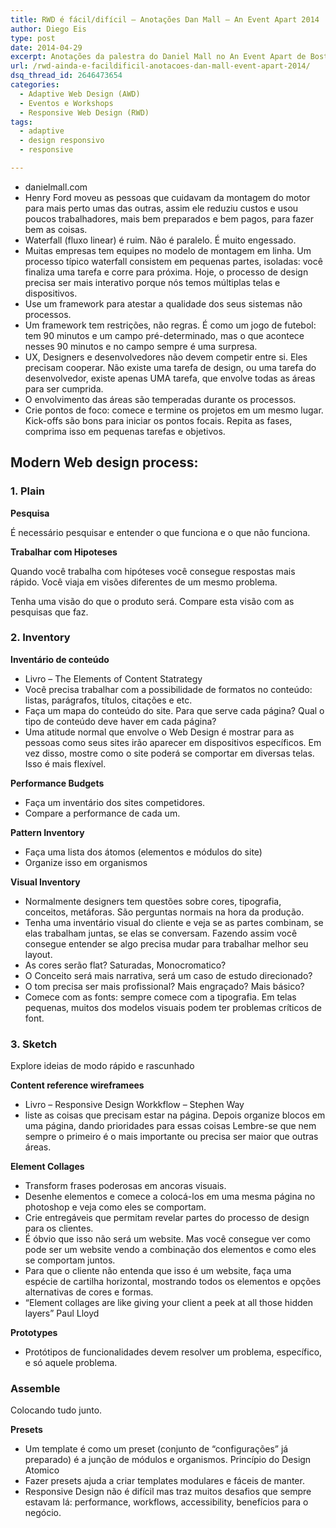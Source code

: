 ```yaml
---
title: RWD é fácil/difícil – Anotações Dan Mall – An Event Apart 2014
author: Diego Eis
type: post
date: 2014-04-29
excerpt: Anotações da palestra do Daniel Mall no An Event Apart de Boston, 2014. Ele falou bastante sobre o processo de desenvolver para uma web multi-device.
url: /rwd-ainda-e-facildificil-anotacoes-dan-mall-event-apart-2014/
dsq_thread_id: 2646473654
categories:
  - Adaptive Web Design (AWD)
  - Eventos e Workshops
  - Responsive Web Design (RWD)
tags:
  - adaptive
  - design responsivo
  - responsive

---
```

  * danielmall.com
  * Henry Ford moveu as pessoas que cuidavam da montagem do motor para mais perto umas das outras, assim ele reduziu custos e usou poucos trabalhadores, mais bem preparados e bem pagos, para fazer bem as coisas.
  * Waterfall (fluxo linear) é ruim. Não é paralelo. É muito engessado.
  * Muitas empresas tem equipes no modelo de montagem em linha. Um processo típico waterfall consistem em pequenas partes, isoladas: você finaliza uma tarefa e corre para próxima. Hoje, o processo de design precisa ser mais interativo porque nós temos múltiplas telas e dispositivos.
  * Use um framework para atestar a qualidade dos seus sistemas não processos.
  * Um framework tem restrições, não regras. É como um jogo de futebol: tem 90 minutos e um campo pré-determinado, mas o que acontece nesses 90 minutos e no campo sempre é uma surpresa.
  * UX, Designers e desenvolvedores não devem competir entre si. Eles precisam cooperar. Não existe uma tarefa de design, ou uma tarefa do desenvolvedor, existe apenas UMA tarefa, que envolve todas as áreas para ser cumprida.
  * O envolvimento das áreas são temperadas durante os processos.
  * Crie pontos de foco: comece e termine os projetos em um mesmo lugar. Kick-offs são bons para iniciar os pontos focais. Repita as fases, comprima isso em pequenas tarefas e objetivos.

## Modern Web design process:

### 1. Plain

**Pesquisa**

É necessário pesquisar e entender o que funciona e o que não funciona.

**Trabalhar com Hipoteses**

Quando você trabalha com hipóteses você consegue respostas mais rápido. Você viaja em visões diferentes de um mesmo problema.

Tenha uma visão do que o produto será. Compare esta visão com as pesquisas que faz.

### 2. Inventory

**Inventário de conteúdo**

  * Livro &#8211; The Elements of Content Statrategy
  * Você precisa trabalhar com a possibilidade de formatos no conteúdo: listas, parágrafos, títulos, citações e etc.
  * Faça um mapa do conteúdo do site. Para que serve cada página? Qual o tipo de conteúdo deve haver em cada página?
  * Uma atitude normal que envolve o Web Design é mostrar para as pessoas como seus sites irão aparecer em dispositivos específicos. Em vez disso, mostre como o site poderá se comportar em diversas telas. Isso é mais flexível. 

**Performance Budgets**

  * Faça um inventário dos sites competidores.
  * Compare a performance de cada um.

**Pattern Inventory**

  * Faça uma lista dos átomos (elementos e módulos do site)
  * Organize isso em organismos

**Visual Inventory**

  * Normalmente designers tem questões sobre cores, tipografia, conceitos, metáforas. São perguntas normais na hora da produção.
  * Tenha uma inventário visual do cliente e veja se as partes combinam, se elas trabalham juntas, se elas se conversam. Fazendo assim você consegue entender se algo precisa mudar para trabalhar melhor seu layout.
  * As cores serão flat? Saturadas, Monocromatico?
  * O Conceito será mais narrativa, será um caso de estudo direcionado?
  * O tom precisa ser mais profissional? Mais engraçado? Mais básico?
  * Comece com as fonts: sempre comece com a tipografia. Em telas pequenas, muitos dos modelos visuais podem ter problemas críticos de font.

### 3. Sketch

Explore ideias de modo rápido e rascunhado

**Content reference wireframees**

  * Livro &#8211; Responsive Design Workkflow &#8211; Stephen Way
  * liste as coisas que precisam estar na página. Depois organize blocos em uma página, dando prioridades para essas coisas Lembre-se que nem sempre o primeiro é o mais importante ou precisa ser maior que outras áreas.

**Element Collages**

  * Transform frases poderosas em ancoras visuais.
  * Desenhe elementos e comece a colocá-los em uma mesma página no photoshop e veja como eles se comportam.
  * Crie entregáveis que permitam revelar partes do processo de design para os clientes.
  * É óbvio que isso não será um website. Mas você consegue ver como pode ser um website vendo a combinação dos elementos e como eles se comportam juntos.
  * Para que o cliente não entenda que isso é um website, faça uma espécie de cartilha horizontal, mostrando todos os elementos e opções alternativas de cores e formas.
  * &#8220;Element collages are like giving your client a peek at all those hidden layers&#8221; Paul Lloyd

**Prototypes**

  * Protótipos de funcionalidades devem resolver um problema, específico, e só aquele problema.

### Assemble

Colocando tudo junto.

**Presets**

  * Um template é como um preset (conjunto de &#8220;configurações&#8221; já preparado) é a junção de módulos e organismos. Princípio do Design Atomico
  * Fazer presets ajuda a criar templates modulares e fáceis de manter.
  * Responsive Design não é difícil mas traz muitos desafios que sempre estavam lá: performance, workflows, accessibility, benefícios para o negócio.